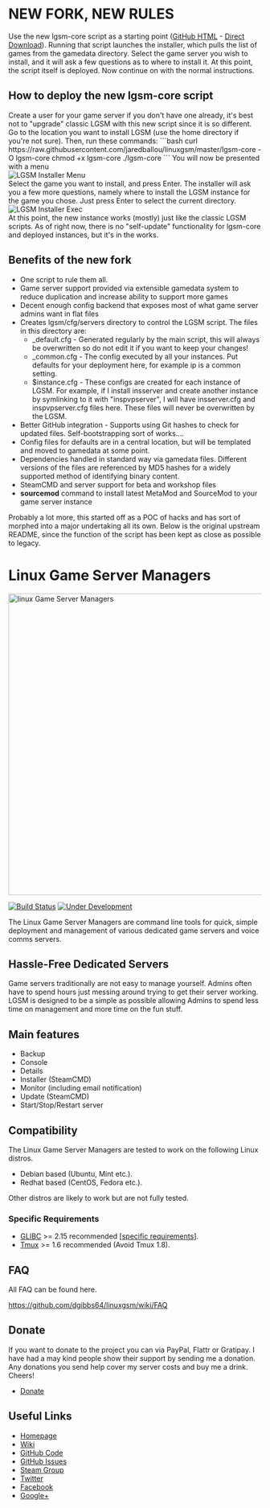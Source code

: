 <h1>NEW FORK, NEW RULES</h1>
Use the new lgsm-core script as a starting point (<a href="https://github.com/jaredballou/linuxgsm/blob/master/_MasterScript/lgsm-core">GitHub HTML</a> - <a href="https://raw.githubusercontent.com/jaredballou/linuxgsm/master/_MasterScript/lgsm-core">Direct Download</a>).
Running that script launches the installer, which pulls the list of games from the gamedata directory.
Select the game server you wish to install, and it will ask a few questions as to where to install it.
At this point, the script itself is deployed. Now continue on with the normal instructions.
<h2>How to deploy the new lgsm-core script</h2>
Create a user for your game server if you don't have one already, it's best not to "upgrade" classic LGSM with this new script since it is so different. Go to the location you want to install LGSM (use the home directory if you're not sure). Then, run these commands:
```bash
curl https://raw.githubusercontent.com/jaredballou/linuxgsm/master/lgsm-core -O lgsm-core
chmod +x lgsm-core
./lgsm-core
```
You will now be presented with a menu
<div><img src="https://github.com/jaredballou/linuxgsm/blob/master/images/lgsm_install_menu.png" alt="LGSM Installer Menu"></div>
Select the game you want to install, and press Enter. The installer will ask you a few more questions, namely where to install the LGSM instance for the game you chose. Just press Enter to select the current directory.
<div><img src="https://github.com/jaredballou/linuxgsm/blob/master/images/lgsm_install_exec.png" alt="LGSM Installer Exec"></div>
At this point, the new instance works (mostly) just like the classic LGSM scripts. As of right now, there is no "self-update" functionality for lgsm-core and deployed instances, but it's in the works.
<h2>Benefits of the new fork</h2>
<ul>
<li>One script to rule them all.
</li><li>Game server support provided via extensible gamedata system to reduce duplication and increase ability to support more games
</li><li>Decent enough config backend that exposes most of what game server admins want in flat files
</li><li>Creates lgsm/cfg/servers directory to control the LGSM script. The files in this directory are:
<ul>
<li>_default.cfg - Generated regularly by the main script, this will always be overwritten so do not edit it if you want to keep your changes!
</li><li>_common.cfg - The config executed by all your instances. Put defaults for your deployment here, for example ip is a common setting.
</li><li>$instance.cfg - These configs are created for each instance of LGSM. For example, if I install insserver and create another instance by symlinking to it with "inspvpserver", I will have insserver.cfg and inspvpserver.cfg files here. These files will never be overwritten by the LGSM.
</li>
</ul>
</li><li>Better GitHub integration - Supports using Git hashes to check for updated files. Self-bootstrapping sort of works....
</li><li>Config files for defaults are in a central location, but will be templated and moved to gamedata at some point.
</li><li>Dependencies handled in standard way via gamedata files. Different versions of the files are referenced by MD5 hashes for a widely supported method of identifying binary content.
</li><li>SteamCMD and server support for beta and workshop files
</li><li><b>sourcemod</b> command to install latest MetaMod and SourceMod to your game server instance
</li>
</ul>
Probably a lot more, this started off as a POC of hacks and has sort of morphed into a major undertaking all its own. Below is the original upstream README, since the function of the script has been kept as close as possible to legacy.

<h1>Linux Game Server Managers</h1>
<a href="http://gameservermanagers.com"><img src="https://github.com/dgibbs64/linuxgsm/blob/master/images/logo/lgsm-full-light.png" alt="linux Game Server Managers" width="600" /></a>

[![Build Status](https://travis-ci.org/dgibbs64/linuxgsm.svg?branch=master)](https://travis-ci.org/dgibbs64/linuxgsm)
[![Under Development](https://badge.waffle.io/dgibbs64/linuxgsm.svg?label=Under%20Development&title=Under%20Development)](http://waffle.io/dgibbs64/linuxgsm)

The Linux Game Server Managers are command line tools for quick, simple deployment and management of various dedicated game servers and voice comms servers.

<h2>Hassle-Free Dedicated Servers</h2>
Game servers traditionally are not easy to manage yourself. Admins often have to spend hours just messing around trying to get their server working. LGSM is designed to be a simple as possible allowing Admins to spend less time on management and more time on the fun stuff.

<h2>Main features</h2>
<ul>
	<li>Backup</li>
	<li>Console</li>
	<li>Details</li>
	<li>Installer (SteamCMD)</li>
	<li>Monitor (including email notification)</li>
	<li>Update (SteamCMD)</li>
	<li>Start/Stop/Restart server</li>
</ul>
<h2>Compatibility</h2>
The Linux Game Server Managers are tested to work on the following Linux distros.
<ul>
	<li>Debian based (Ubuntu, Mint etc.).</li>
	<li>Redhat based (CentOS, Fedora etc.).</li>
</ul>
Other distros are likely to work but are not fully tested.
<h3>Specific Requirements</h3>
<ul>
	<li><a href="https://github.com/dgibbs64/linuxgsm/wiki/Glibc">GLIBC</a> >= 2.15 recommended [<a href="https://github.com/dgibbs64/linuxgsm/wiki/Glibc#server-requirements">specific requirements</a>].</li>
	<li><a href="https://github.com/dgibbs64/linuxgsm/wiki/Tmux">Tmux</a> >= 1.6 recommended (Avoid Tmux 1.8).</li>
</ul>
<h2>FAQ</h2>
All FAQ can be found here.

<a href="https://github.com/dgibbs64/linuxgsm/wiki/FAQ">https://github.com/dgibbs64/linuxgsm/wiki/FAQ</a>
<h2>Donate</h2>
If you want to donate to the project you can via PayPal, Flattr or Gratipay. I have had a may kind people show their support by sending me a donation. Any donations you send help cover my server costs and buy me a drink. Cheers!
<ul>
<li><a href="http://gameservermanagers.com/#donate">Donate</a></li>
</ul>
<h2>Useful Links</h2>
<ul>
	<li><a href="http://gameservermanagers.com">Homepage</li>
	<li><a href="https://github.com/dgibbs64/linuxgsm/wiki">Wiki</li>
	<li><a href="https://github.com/dgibbs64/linuxgsm">GitHub Code</li>
	<li><a href="https://github.com/dgibbs64/linuxgsm/issues">GitHub Issues</li>
	<li><a href="http://steamcommunity.com/groups/linuxgsm">Steam Group</li>
	<li><a href="https://twitter.com/dangibbsuk">Twitter</li>
	<li><a href="https://www.facebook.com/linuxgsm">Facebook</li>
	<li><a href="https://plus.google.com/+Gameservermanagers1">Google+</li>
</ul>

